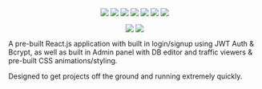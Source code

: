 <p align="center">
  <img align="center" src="https://img.shields.io/badge/CSS-3.0-1572B6">
  <img align="center" src="https://img.shields.io/badge/HTML-5.2-E34F26">
  <img align="center" src="https://img.shields.io/badge/Javascript-1.8.5-F7DF1E">
  <img align="center" src="https://img.shields.io/badge/Postgresql-12.1-336791">
  <img align="center" src="https://img.shields.io/badge/React.JS-16.12.0-61DAFB">
  <img align="center" src="https://img.shields.io/badge/Ruby-2.6.5-CC342D">
  <img align="center" src="https://img.shields.io/badge/Ruby%20On%20Rails-6.0.2.1-cc0600">
</p>

<p align="center">
    <a href="https://github.com/trunkslamchest/stock_react/tree/frontend-0.1/"><img align="center" src="https://img.shields.io/badge/Most%20Recent%20Frontend%20Repository%20-0.1-000000"></a>
    <a href="https://github.com/trunkslamchest/stock_react/tree/backend-0.1/"><img align="center" src="https://img.shields.io/badge/Most%20Recent%20Backend%20Repository%20-0.1-000000"></a>
</p>


A pre-built React.js application with built in login/signup using JWT Auth & Bcrypt, as well as built in Admin panel with DB editor and traffic viewers & pre-built CSS animations/styling.

Designed to get projects off the ground and running extremely quickly.
